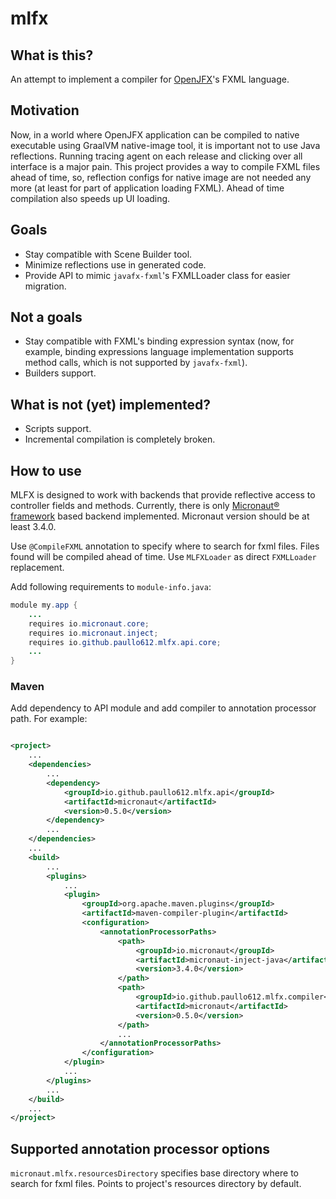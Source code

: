 # mlfx

## What is this?

An attempt to implement a compiler for [OpenJFX](https://openjfx.io/)'s FXML language.

## Motivation

Now, in a world where OpenJFX application can be compiled to native executable using GraalVM 
native-image tool, it is important not to use Java reflections. Running tracing agent on each release and clicking over
all interface is a major pain. This project provides a way to compile FXML files ahead of time, so, reflection configs
for native image are not needed any more (at least for part of application loading FXML). Ahead of time compilation also
speeds up UI loading.

## Goals

* Stay compatible with Scene Builder tool.
* Minimize reflections use in generated code.
* Provide API to mimic `javafx-fxml`'s FXMLLoader class for easier migration.

## Not a goals

* Stay compatible with FXML's binding expression syntax (now, for example, binding expressions language implementation 
supports method calls, which is not supported by `javafx-fxml`).
* Builders support.

## What is not (yet) implemented?

* Scripts support.
* Incremental compilation is completely broken.

## How to use

MLFX is designed to work with backends that provide reflective access to controller fields and methods. Currently, there
is only [Micronaut® framework](https://micronaut.io/) based backend implemented. Micronaut version should be at least
3.4.0.

Use `@CompileFXML` annotation to specify where to search for fxml files. Files found will be compiled ahead of time. Use
`MLFXLoader` as direct `FXMLLoader` replacement.

Add following requirements to `module-info.java`:
```java
module my.app {
    ...
    requires io.micronaut.core;
    requires io.micronaut.inject;
    requires io.github.paullo612.mlfx.api.core;
    ...
}
```

### Maven
Add dependency to API module and add compiler to annotation processor path. For example:

```xml

<project>
    ...
    <dependencies>
        ...
        <dependency>
            <groupId>io.github.paullo612.mlfx.api</groupId>
            <artifactId>micronaut</artifactId>
            <version>0.5.0</version>
        </dependency>
        ...
    </dependencies>
    ...
    <build>
        ...
        <plugins>
            ...
            <plugin>
                <groupId>org.apache.maven.plugins</groupId>
                <artifactId>maven-compiler-plugin</artifactId>
                <configuration>
                    <annotationProcessorPaths>
                        <path>
                            <groupId>io.micronaut</groupId>
                            <artifactId>micronaut-inject-java</artifactId>
                            <version>3.4.0</version>
                        </path>
                        <path>
                            <groupId>io.github.paullo612.mlfx.compiler</groupId>
                            <artifactId>micronaut</artifactId>
                            <version>0.5.0</version>
                        </path>
                        ...
                    </annotationProcessorPaths>
                </configuration>
            </plugin>
            ...
        </plugins>
        ...
    </build>
    ...
</project>

```

## Supported annotation processor options

`micronaut.mlfx.resourcesDirectory` specifies base directory where to search for fxml files. Points to project's
resources directory by default. 